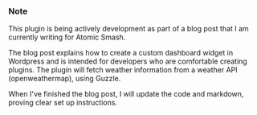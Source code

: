 ### Note
This plugin is being actively development as part of a blog post that I am currently writing for Atomic Smash. 

The blog post explains how to create a custom dashboard widget in Wordpress and is intended for developers who are comfortable creating plugins. The plugin will fetch weather information from a weather API (openweathermap), using Guzzle.

When I've finished the blog post, I will update the code and markdown, proving clear set up instructions.
